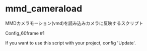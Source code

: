 # mmd_cameraload
MMDカメラモーション(vmd)を読み込みカメラに反映するスクリプト

Config_60frame #1


If you want to use this script with your project, config 'Update'.

